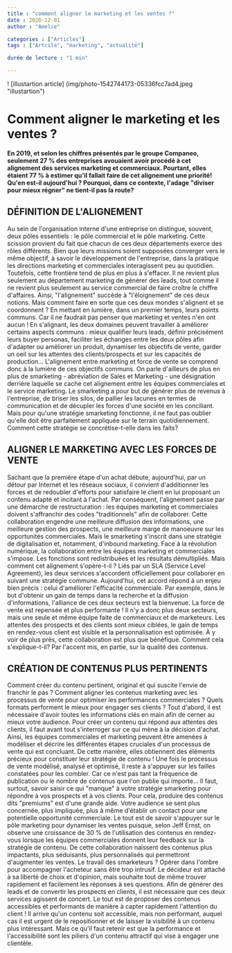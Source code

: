 ```yaml
---
title : "comment aligner le marketing et les ventes ?"
date : 2020-12-01
author : "Amelie"

categories : ["Articles"]
tags : ["Artcile", "marketing", "actualité"]

durée de lecture : "1 min"

---
```


! [illustartion article] (img/photo-1542744173-05336fcc7ad4.jpeg "illustartion")

# Comment aligner le marketing et les ventes ?

**En 2019, et selon les chiffres présentés par le groupe Companeo, seulement 27 % des entreprises avouaient avoir procédé à cet alignement des services marketing et commerciaux. Pourtant, elles étaient 77 % à estimer qu'il fallait faire de cet alignement une priorité! Qu'en est-il aujourd'hui ? Pourquoi, dans ce contexte, l'adage "diviser pour mieux régner" ne tient-il pas la route?**

## DÉFINITION DE L'ALIGNEMENT

Au sein de l'organisation interne d'une entreprise on distingue, souvent, deux pôles essentiels : le pôle commercial et le pôle marketing. Cette scission provient du fait que chacun de ces deux départements exerce des rôles différents. Bien que leurs missions soient supposées converger vers le même objectif, à savoir le développement de l'entreprise, dans la pratique les directions marketing et commerciales interagissent peu au quotidien. Toutefois, cette frontière tend de plus en plus à s'effacer. Il ne revient plus seulement au département marketing de générer des leads, tout comme il ne revient plus seulement au service commercial de faire croître le chiffre d'affaires. Ainsi, "l'alignement" succède à "l'éloignement" de ces deux notions. Mais comment faire en sorte que ces deux mondes s'alignent et se coordonnent ? En mettant en lumière, dans un premier temps, leurs points communs. Car il ne faudrait pas penser que marketing et ventes n'en ont aucun ! En s'alignant, les deux domaines peuvent travailler à améliorer certains aspects communs : mieux qualifier leurs leads, définir précisément leurs buyer personas, faciliter les échanges entre les deux pôles afin d'adapter ou améliorer un produit, dynamiser les objectifs de vente, garder un oeil sur les attentes des clients/prospects et sur les capacités de production... L'alignement entre marketing et force de vente se comprend donc à la lumière de ces objectifs communs. On parle d'ailleurs de plus en plus de smarketing - abréviation de Sales et Marketing - une désignation derrière laquelle se cache cet alignement entre les équipes commerciales et le service marketing. Le smarketing a pour but de générer plus de revenus à l'entreprise, de briser les silos, de pallier les lacunes en termes de communication et de décupler les forces d'une société en les conciliant. Mais pour qu'une stratégie smarketing fonctionne, il ne faut pas oublier qu'elle doit être parfaitement appliquée sur le terrain quotidiennement. Comment cette stratégie se concrétise-t-elle dans les faits?

## ALIGNER LE MARKETING AVEC LES FORCES DE VENTE

Sachant que la première étape d'un achat débute, aujourd'hui, par un détour par Internet et les réseaux sociaux, il convient d'additionner les forces et de redoubler d'efforts pour satisfaire le client en lui proposant un contenu adapté et incitant à l'achat. Par conséquent, l'alignement passe par une démarche de restructuration : les équipes marketing et commerciales doivent s'affranchir des codes "traditionnels" afin de collaborer. Cette collaboration engendre une meilleure diffusion des informations, une meilleure gestion des prospects, une meilleure marge de manoeuvre sur les opportunités commerciales. Mais le smarketing s'inscrit dans une stratégie de digitalisation et, notamment, d'inbound marketing. Face à la révolution numérique, la collaboration entre les équipes marketing et commerciales s'impose. Les fonctions sont redistribuées et les résultats démultipliés. Mais comment cet alignement s'opère-t-il ? Liés par un SLA (Service Level Agreement), les deux services s'accordent officiellement pour collaborer en suivant une stratégie commune. Aujourd'hui, cet accord répond à un enjeu bien précis : celui d'améliorer l'efficacité commerciale. Par exemple, dans le but d'obtenir un gain de temps dans la recherche et la diffusion d'informations, l'alliance de ces deux secteurs est la bienvenue. La force de vente est repensée et plus performante ! Il n'y a donc plus deux secteurs, mais une seule et même équipe faite de commerciaux et de marketeurs. Les attentes des prospects et des clients sont mieux ciblées, le gain de temps en rendez-vous client est visible et la personnalisation est optimisée. À y voir de plus près, cette collaboration est plus que bénéfique. Comment cela s'explique-t-il? Par l'accent mis, en partie, sur la qualité des contenus.

## CRÉATION DE CONTENUS PLUS PERTINENTS

Comment créer du contenu pertinent, original et qui suscite l'envie de franchir le pas ? Comment aligner les contenus marketing avec les processus de vente pour optimiser les performances commerciales ? Quels formats performent le mieux pour engager ses clients ? Tout d'abord, il est nécessaire d'avoir toutes les informations clés en main afin de cerner au mieux votre audience. Pour créer un contenu qui répond aux attentes des clients, il faut avant tout s'interroger sur ce qui mène à la décision d'achat. Ainsi, les équipes commerciales et marketing peuvent être amenées à modéliser et décrire les différentes étapes cruciales d'un processus de vente qui est concluant. De cette manière, elles obtiennent des éléments précieux pour constituer leur stratégie de contenu ! Une fois le processus de vente modélisé, analysé et optimisé, il reste à s'appuyer sur les failles constatées pour les combler. Car ce n'est pas tant la fréquence de publication ou le nombre de contenus que l'on publie qui importe... Il faut, surtout, savoir saisir ce qui "manque" à votre stratégie smarketing pour répondre à vos prospects et à vos clients. Pour cela, produire des contenus dits "premiums" est d'une grande aide. Votre audience se sent plus concernée, plus impliquée, plus à même d'établir un contact pour une potentielle opportunité commerciale. Le tout est de savoir s'appuyer sur le pôle marketing pour dynamiser les ventes puisque, selon Jeff Ernst, on observe une croissance de 30 % de l'utilisation des contenus en rendez-vous lorsque les équipes commerciales donnent leur feedback sur la stratégie de contenu. De cette collaboration naissent des contenus plus impactants, plus séduisants, plus personnalisés qui permettront d'augmenter les ventes. Le travail des smarketeurs ? Opérer dans l'ombre pour accompagner l'acheteur sans être trop intrusif. Le décideur est attaché à sa liberté de choix et d'opinion, mais souhaite tout de même trouver rapidement et facilement les réponses à ses questions. Afin de générer des leads et de convertir les prospects en clients, il est nécessaire que ces deux services agissent de concert. Le tout est de proposer des contenus accessibles et performants de manière à capter rapidement l'attention du client ! Il arrive qu'un contenu soit accessible, mais non performant, auquel cas il est urgent de le repositionner et de laisser la visibilité à un contenu plus intéressant. Mais ce qu'il faut retenir est que la performance et l'accessibilité sont les piliers d'un contenu attractif qui vise à engager une clientèle.
